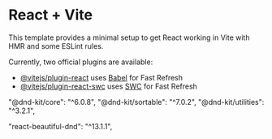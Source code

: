 # React + Vite

This template provides a minimal setup to get React working in Vite with HMR and some ESLint rules.

Currently, two official plugins are available:

- [@vitejs/plugin-react](https://github.com/vitejs/vite-plugin-react/blob/main/packages/plugin-react/README.md) uses [Babel](https://babeljs.io/) for Fast Refresh
- [@vitejs/plugin-react-swc](https://github.com/vitejs/vite-plugin-react-swc) uses [SWC](https://swc.rs/) for Fast Refresh

"@dnd-kit/core": "^6.0.8",
"@dnd-kit/sortable": "^7.0.2",
"@dnd-kit/utilities": "^3.2.1",

"react-beautiful-dnd": "^13.1.1",
